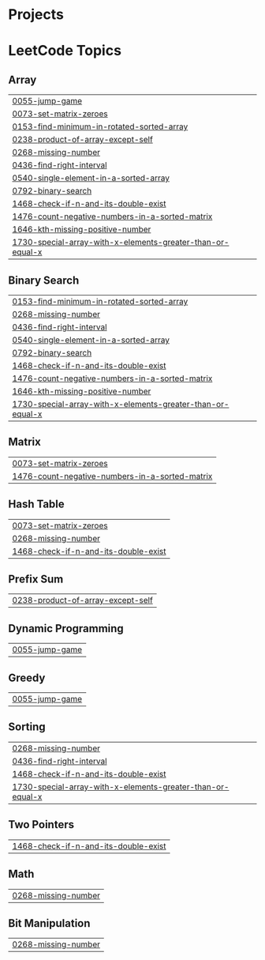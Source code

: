 # Projects
<!---LeetCode Topics Start-->
# LeetCode Topics
## Array
|  |
| ------- |
| [0055-jump-game](https://github.com/DivyanshiSharma15/Projects/tree/master/0055-jump-game) |
| [0073-set-matrix-zeroes](https://github.com/DivyanshiSharma15/Projects/tree/master/0073-set-matrix-zeroes) |
| [0153-find-minimum-in-rotated-sorted-array](https://github.com/DivyanshiSharma15/Projects/tree/master/0153-find-minimum-in-rotated-sorted-array) |
| [0238-product-of-array-except-self](https://github.com/DivyanshiSharma15/Projects/tree/master/0238-product-of-array-except-self) |
| [0268-missing-number](https://github.com/DivyanshiSharma15/Projects/tree/master/0268-missing-number) |
| [0436-find-right-interval](https://github.com/DivyanshiSharma15/Projects/tree/master/0436-find-right-interval) |
| [0540-single-element-in-a-sorted-array](https://github.com/DivyanshiSharma15/Projects/tree/master/0540-single-element-in-a-sorted-array) |
| [0792-binary-search](https://github.com/DivyanshiSharma15/Projects/tree/master/0792-binary-search) |
| [1468-check-if-n-and-its-double-exist](https://github.com/DivyanshiSharma15/Projects/tree/master/1468-check-if-n-and-its-double-exist) |
| [1476-count-negative-numbers-in-a-sorted-matrix](https://github.com/DivyanshiSharma15/Projects/tree/master/1476-count-negative-numbers-in-a-sorted-matrix) |
| [1646-kth-missing-positive-number](https://github.com/DivyanshiSharma15/Projects/tree/master/1646-kth-missing-positive-number) |
| [1730-special-array-with-x-elements-greater-than-or-equal-x](https://github.com/DivyanshiSharma15/Projects/tree/master/1730-special-array-with-x-elements-greater-than-or-equal-x) |
## Binary Search
|  |
| ------- |
| [0153-find-minimum-in-rotated-sorted-array](https://github.com/DivyanshiSharma15/Projects/tree/master/0153-find-minimum-in-rotated-sorted-array) |
| [0268-missing-number](https://github.com/DivyanshiSharma15/Projects/tree/master/0268-missing-number) |
| [0436-find-right-interval](https://github.com/DivyanshiSharma15/Projects/tree/master/0436-find-right-interval) |
| [0540-single-element-in-a-sorted-array](https://github.com/DivyanshiSharma15/Projects/tree/master/0540-single-element-in-a-sorted-array) |
| [0792-binary-search](https://github.com/DivyanshiSharma15/Projects/tree/master/0792-binary-search) |
| [1468-check-if-n-and-its-double-exist](https://github.com/DivyanshiSharma15/Projects/tree/master/1468-check-if-n-and-its-double-exist) |
| [1476-count-negative-numbers-in-a-sorted-matrix](https://github.com/DivyanshiSharma15/Projects/tree/master/1476-count-negative-numbers-in-a-sorted-matrix) |
| [1646-kth-missing-positive-number](https://github.com/DivyanshiSharma15/Projects/tree/master/1646-kth-missing-positive-number) |
| [1730-special-array-with-x-elements-greater-than-or-equal-x](https://github.com/DivyanshiSharma15/Projects/tree/master/1730-special-array-with-x-elements-greater-than-or-equal-x) |
## Matrix
|  |
| ------- |
| [0073-set-matrix-zeroes](https://github.com/DivyanshiSharma15/Projects/tree/master/0073-set-matrix-zeroes) |
| [1476-count-negative-numbers-in-a-sorted-matrix](https://github.com/DivyanshiSharma15/Projects/tree/master/1476-count-negative-numbers-in-a-sorted-matrix) |
## Hash Table
|  |
| ------- |
| [0073-set-matrix-zeroes](https://github.com/DivyanshiSharma15/Projects/tree/master/0073-set-matrix-zeroes) |
| [0268-missing-number](https://github.com/DivyanshiSharma15/Projects/tree/master/0268-missing-number) |
| [1468-check-if-n-and-its-double-exist](https://github.com/DivyanshiSharma15/Projects/tree/master/1468-check-if-n-and-its-double-exist) |
## Prefix Sum
|  |
| ------- |
| [0238-product-of-array-except-self](https://github.com/DivyanshiSharma15/Projects/tree/master/0238-product-of-array-except-self) |
## Dynamic Programming
|  |
| ------- |
| [0055-jump-game](https://github.com/DivyanshiSharma15/Projects/tree/master/0055-jump-game) |
## Greedy
|  |
| ------- |
| [0055-jump-game](https://github.com/DivyanshiSharma15/Projects/tree/master/0055-jump-game) |
## Sorting
|  |
| ------- |
| [0268-missing-number](https://github.com/DivyanshiSharma15/Projects/tree/master/0268-missing-number) |
| [0436-find-right-interval](https://github.com/DivyanshiSharma15/Projects/tree/master/0436-find-right-interval) |
| [1468-check-if-n-and-its-double-exist](https://github.com/DivyanshiSharma15/Projects/tree/master/1468-check-if-n-and-its-double-exist) |
| [1730-special-array-with-x-elements-greater-than-or-equal-x](https://github.com/DivyanshiSharma15/Projects/tree/master/1730-special-array-with-x-elements-greater-than-or-equal-x) |
## Two Pointers
|  |
| ------- |
| [1468-check-if-n-and-its-double-exist](https://github.com/DivyanshiSharma15/Projects/tree/master/1468-check-if-n-and-its-double-exist) |
## Math
|  |
| ------- |
| [0268-missing-number](https://github.com/DivyanshiSharma15/Projects/tree/master/0268-missing-number) |
## Bit Manipulation
|  |
| ------- |
| [0268-missing-number](https://github.com/DivyanshiSharma15/Projects/tree/master/0268-missing-number) |
<!---LeetCode Topics End-->